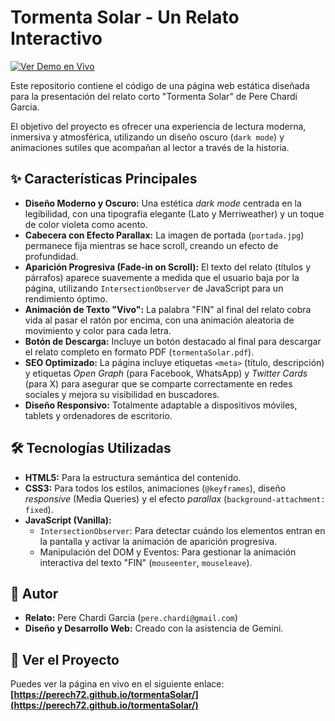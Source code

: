 # Tormenta Solar - Un Relato Interactivo

[![Ver Demo en Vivo](https://img.shields.io/badge/GitHub%20Pages-Ver%20Demo%20en%20Vivo-2ea44f?style=for-the-badge&logo=github)](https://perech72.github.io/tormentaSolar/)

Este repositorio contiene el código de una página web estática diseñada para la presentación del relato corto "Tormenta Solar" de Pere Chardi Garcia.

El objetivo del proyecto es ofrecer una experiencia de lectura moderna, inmersiva y atmosférica, utilizando un diseño oscuro (`dark mode`) y animaciones sutiles que acompañan al lector a través de la historia.

## ✨ Características Principales

* **Diseño Moderno y Oscuro:** Una estética *dark mode* centrada en la legibilidad, con una tipografía elegante (Lato y Merriweather) y un toque de color violeta como acento.
* **Cabecera con Efecto Parallax:** La imagen de portada (`portada.jpg`) permanece fija mientras se hace scroll, creando un efecto de profundidad.
* **Aparición Progresiva (Fade-in on Scroll):** El texto del relato (títulos y párrafos) aparece suavemente a medida que el usuario baja por la página, utilizando `IntersectionObserver` de JavaScript para un rendimiento óptimo.
* **Animación de Texto "Vivo":** La palabra "FIN" al final del relato cobra vida al pasar el ratón por encima, con una animación aleatoria de movimiento y color para cada letra.
* **Botón de Descarga:** Incluye un botón destacado al final para descargar el relato completo en formato PDF (`tormentaSolar.pdf`).
* **SEO Optimizado:** La página incluye etiquetas `<meta>` (título, descripción) y etiquetas *Open Graph* (para Facebook, WhatsApp) y *Twitter Cards* (para X) para asegurar que se comparte correctamente en redes sociales y mejora su visibilidad en buscadores.
* **Diseño Responsivo:** Totalmente adaptable a dispositivos móviles, tablets y ordenadores de escritorio.

## 🛠️ Tecnologías Utilizadas

* **HTML5:** Para la estructura semántica del contenido.
* **CSS3:** Para todos los estilos, animaciones (`@keyframes`), diseño *responsive* (Media Queries) y el efecto *parallax* (`background-attachment: fixed`).
* **JavaScript (Vanilla):**
    * `IntersectionObserver`: Para detectar cuándo los elementos entran en la pantalla y activar la animación de aparición progresiva.
    * Manipulación del DOM y Eventos: Para gestionar la animación interactiva del texto "FIN" (`mouseenter`, `mouseleave`).

## 👤 Autor

* **Relato:** Pere Chardi Garcia (`pere.chardi@gmail.com`)
* **Diseño y Desarrollo Web:** Creado con la asistencia de Gemini.

## 🚀 Ver el Proyecto

Puedes ver la página en vivo en el siguiente enlace:
**[https://perech72.github.io/tormentaSolar/](https://perech72.github.io/tormentaSolar/)**
